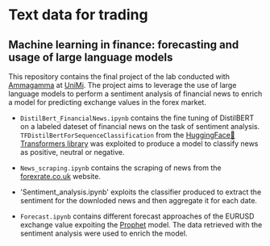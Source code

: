 # Text data for trading
## Machine learning in finance: forecasting and usage of large language models

This repository contains the final project of the lab conducted with [Ammagamma](https://ammagamma.com/) at [UniMi](https://www.unimi.it/it/corsi/laurea-magistrale/data-science-economics-dse). 
The project aims to leverage the use of large language models to perform a sentiment analysis of financial news to enrich a model for predicting exchange values in the forex market.


* `DistilBert_FinancialNews.ipynb` contains the fine tuning of DistilBERT on a labeled dateset of financial news on the task of sentiment analysis. `TFDistilBertForSequenceClassification` from the [HuggingFace🤗Transformers library](https://huggingface.co/docs/transformers/v4.30.0/en/model_doc/distilbert#transformers.TFDistilBertForSequenceClassification) was exploited to produce a model to classify news as positive, neutral or negative.

* `News_scraping.ipynb` contains the scraping of news from the [forexrate.co.uk](http://www.forexrate.co.uk/) website.

* 'Sentiment_analysis.ipynb' exploits the classifier produced to extract the sentiment for the downloded news and then aggregate it for each date.
  
* `Forecast.ipynb` contains different forecast approaches of the EURUSD exchange value expoiting the [Prophet](https://facebook.github.io/prophet/) model. The data retrieved with the sentiment analysis were used to enrich the model.

